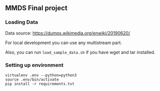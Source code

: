 
## MMDS Final project

### Loading Data

Data source: https://dumps.wikimedia.org/enwiki/20190620/

For local development you can use any multistream part.

Also, you can run `load_sample_data.sh` if you have wget and tar installed. 


### Setting up environment

```
virtualenv .env --python=python3
source .env/bin/activate
pip install -r requirements.txt
```
